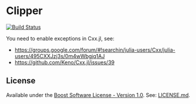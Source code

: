 # Clipper

[![Build Status](https://travis-ci.org/sjkelly/Clipper.jl.svg?branch=master)](https://travis-ci.org/sjkelly/Clipper.jl)

You need to enable exceptions in Cxx.jl, see:
* https://groups.google.com/forum/#!searchin/julia-users/Cxx/julia-users/495CXXJzj3s/0m4wWbgjq1AJ
* https://github.com/Keno/Cxx.jl/issues/39

## License
Available under the [Boost Software License - Version 1.0](http://www.boost.org/LICENSE_1_0.txt).
See: [LICENSE.md](./LICENSE.md).
